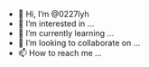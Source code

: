 - 👋 Hi, I’m @0227lyh
- 👀 I’m interested in ...
- 🌱 I’m currently learning ...
- 💞️ I’m looking to collaborate on ...
- 📫 How to reach me ...

<!---
0227lyh/0227lyh is a ✨ special ✨ repository because its `README.md` (this file) appears on your GitHub profile.
You can click the Preview link to take a look at your changes.
--->

